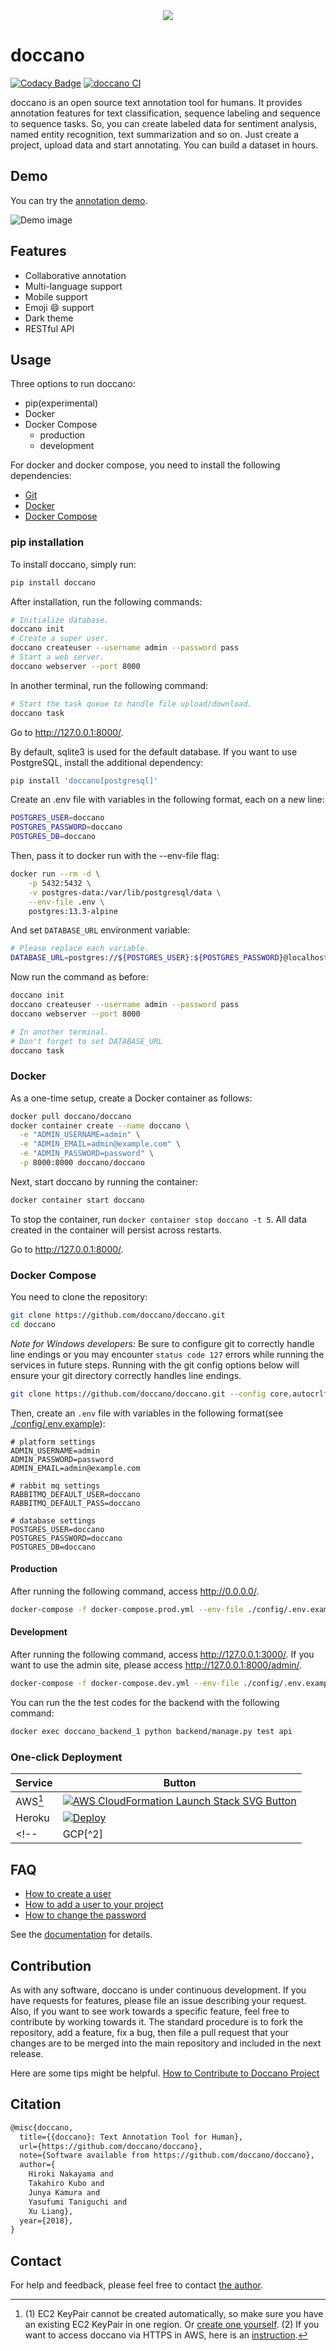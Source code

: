 <div align="center">
  <img src="https://raw.githubusercontent.com/doccano/doccano/master/docs/images/logo/doccano.png">
</div>

# doccano

[![Codacy Badge](https://app.codacy.com/project/badge/Grade/35ac8625a2bc4eddbff23dbc61bc6abb)](https://www.codacy.com/gh/doccano/doccano/dashboard?utm_source=github.com&amp;utm_medium=referral&amp;utm_content=doccano/doccano&amp;utm_campaign=Badge_Grade)
[![doccano CI](https://github.com/doccano/doccano/actions/workflows/ci.yml/badge.svg)](https://github.com/doccano/doccano/actions/workflows/ci.yml)

doccano is an open source text annotation tool for humans. It provides annotation features for text classification, sequence labeling and sequence to sequence tasks. So, you can create labeled data for sentiment analysis, named entity recognition, text summarization and so on. Just create a project, upload data and start annotating. You can build a dataset in hours.

## Demo

You can try the [annotation demo](http://doccano.herokuapp.com).

![Demo image](https://raw.githubusercontent.com/doccano/doccano/master/docs/images/demo/demo.gif)

## Features

- Collaborative annotation
- Multi-language support
- Mobile support
- Emoji :smile: support
- Dark theme
- RESTful API

## Usage

Three options to run doccano:

- pip(experimental)
- Docker
- Docker Compose
  - production
  - development

For docker and docker compose, you need to install the following dependencies:

- [Git](https://git-scm.com)
- [Docker](https://www.docker.com)
- [Docker Compose](https://docs.docker.com/compose)

### pip installation

To install doccano, simply run:

```bash
pip install doccano
```

After installation, run the following commands:

```bash
# Initialize database.
doccano init
# Create a super user.
doccano createuser --username admin --password pass
# Start a web server.
doccano webserver --port 8000
```

In another terminal, run the following command:

```bash
# Start the task queue to handle file upload/download.
doccano task
```

Go to <http://127.0.0.1:8000/>.

By default, sqlite3 is used for the default database. If you want to use PostgreSQL, install the additional dependency:

```bash
pip install 'doccano[postgresql]'
```

Create an .env file with variables in the following format, each on a new line:

```bash
POSTGRES_USER=doccano
POSTGRES_PASSWORD=doccano
POSTGRES_DB=doccano
```

Then, pass it to docker run with the --env-file flag:

```bash
docker run --rm -d \
    -p 5432:5432 \
    -v postgres-data:/var/lib/postgresql/data \
    --env-file .env \
    postgres:13.3-alpine
```

And set `DATABASE_URL` environment variable:

```bash
# Please replace each variable.
DATABASE_URL=postgres://${POSTGRES_USER}:${POSTGRES_PASSWORD}@localhost:5432/${POSTGRES_DB}?sslmode=disable
```

Now run the command as before:

```bash
doccano init
doccano createuser --username admin --password pass
doccano webserver --port 8000

# In another terminal.
# Don't forget to set DATABASE_URL
doccano task
```

### Docker

As a one-time setup, create a Docker container as follows:

```bash
docker pull doccano/doccano
docker container create --name doccano \
  -e "ADMIN_USERNAME=admin" \
  -e "ADMIN_EMAIL=admin@example.com" \
  -e "ADMIN_PASSWORD=password" \
  -p 8000:8000 doccano/doccano
```

Next, start doccano by running the container:

```bash
docker container start doccano
```

To stop the container, run `docker container stop doccano -t 5`.
All data created in the container will persist across restarts.

Go to <http://127.0.0.1:8000/>.

### Docker Compose

You need to clone the repository:

```bash
git clone https://github.com/doccano/doccano.git
cd doccano
```

_Note for Windows developers:_ Be sure to configure git to correctly handle line endings or you may encounter `status code 127` errors while running the services in future steps. Running with the git config options below will ensure your git directory correctly handles line endings.

```bash
git clone https://github.com/doccano/doccano.git --config core.autocrlf=input
```

Then, create an `.env` file with variables in the following format(see [./config/.env.example](https://github.com/doccano/doccano/blob/master/config/.env.example)):

```plain
# platform settings
ADMIN_USERNAME=admin
ADMIN_PASSWORD=password
ADMIN_EMAIL=admin@example.com

# rabbit mq settings
RABBITMQ_DEFAULT_USER=doccano
RABBITMQ_DEFAULT_PASS=doccano

# database settings
POSTGRES_USER=doccano
POSTGRES_PASSWORD=doccano
POSTGRES_DB=doccano
```

#### Production

After running the following command, access <http://0.0.0.0/>.

```bash
docker-compose -f docker-compose.prod.yml --env-file ./config/.env.example up
```

#### Development

After running the following command, access <http://127.0.0.1:3000/>. If you want to use the admin site, please access <http://127.0.0.1:8000/admin/>.

```bash
docker-compose -f docker-compose.dev.yml --env-file ./config/.env.example up
```

You can run the the test codes for the backend with the following command:

```bash
docker exec doccano_backend_1 python backend/manage.py test api
```

### One-click Deployment

| Service | Button |
|---------|---|
| AWS[^1]   | [![AWS CloudFormation Launch Stack SVG Button](https://cdn.rawgit.com/buildkite/cloudformation-launch-stack-button-svg/master/launch-stack.svg)](https://console.aws.amazon.com/cloudformation/home?#/stacks/new?stackName=doccano&templateURL=https://doccano.s3.amazonaws.com/public/cloudformation/template.aws.yaml)  |
| Heroku  | [![Deploy](https://www.herokucdn.com/deploy/button.svg)](https://heroku.com/deploy?template=https://github.com/ARochlitzer/doccano)  |
<!-- | GCP[^2] | [![GCP Cloud Run PNG Button](https://storage.googleapis.com/gweb-cloudblog-publish/images/run_on_google_cloud.max-300x300.png)](https://console.cloud.google.com/cloudshell/editor?shellonly=true&cloudshell_image=gcr.io/cloudrun/button&cloudshell_git_repo=https://github.com/doccano/doccano.git&cloudshell_git_branch=CloudRunButton)  | -->

> [^1]: (1) EC2 KeyPair cannot be created automatically, so make sure you have an existing EC2 KeyPair in one region. Or [create one yourself](https://docs.aws.amazon.com/AWSEC2/latest/UserGuide/ec2-key-pairs.html#having-ec2-create-your-key-pair). (2) If you want to access doccano via HTTPS in AWS, here is an [instruction](https://github.com/doccano/doccano/wiki/HTTPS-setting-for-doccano-in-AWS).
<!-- > [^2]: Although this is a very cheap option, it is only suitable for very small teams (up to 80 concurrent requests). Read more on [Cloud Run docs](https://cloud.google.com/run/docs/concepts). -->

## FAQ

- [How to create a user](https://doccano.github.io/doccano/faq/#how-to-create-a-user)
- [How to add a user to your project](https://doccano.github.io/doccano/faq/#how-to-add-a-user-to-your-project)
- [How to change the password](https://doccano.github.io/doccano/faq/#how-to-change-the-password)

See the [documentation](https://doccano.github.io/doccano/) for details.

## Contribution

As with any software, doccano is under continuous development. If you have requests for features, please file an issue describing your request. Also, if you want to see work towards a specific feature, feel free to contribute by working towards it. The standard procedure is to fork the repository, add a feature, fix a bug, then file a pull request that your changes are to be merged into the main repository and included in the next release.

Here are some tips might be helpful. [How to Contribute to Doccano Project](https://github.com/doccano/doccano/wiki/How-to-Contribute-to-Doccano-Project)

## Citation

```tex
@misc{doccano,
  title={{doccano}: Text Annotation Tool for Human},
  url={https://github.com/doccano/doccano},
  note={Software available from https://github.com/doccano/doccano},
  author={
    Hiroki Nakayama and
    Takahiro Kubo and
    Junya Kamura and
    Yasufumi Taniguchi and
    Xu Liang},
  year={2018},
}
```

## Contact

For help and feedback, please feel free to contact [the author](https://github.com/Hironsan).
